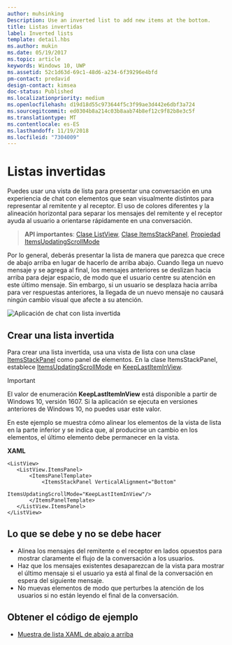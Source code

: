 ```yaml
---
author: muhsinking
Description: Use an inverted list to add new items at the bottom.
title: Listas invertidas
label: Inverted lists
template: detail.hbs
ms.author: mukin
ms.date: 05/19/2017
ms.topic: article
keywords: Windows 10, UWP
ms.assetid: 52c1d63d-69c1-48d6-a234-6f39296e4bfd
pm-contact: predavid
design-contact: kimsea
doc-status: Published
ms.localizationpriority: medium
ms.openlocfilehash: d19d18d55c973644f5c3f99ae3d442e6dbf3a724
ms.sourcegitcommit: ed0304b8a214c03b8aab74b8ef12c9f82b8e3c5f
ms.translationtype: MT
ms.contentlocale: es-ES
ms.lasthandoff: 11/19/2018
ms.locfileid: "7304009"
---
```

# <a name="inverted-lists"></a>Listas invertidas

 

Puedes usar una vista de lista para presentar una conversación en una experiencia de chat con elementos que sean visualmente distintos para representar al remitente y al receptor.  El uso de colores diferentes y la alineación horizontal para separar los mensajes del remitente y el receptor ayuda al usuario a orientarse rápidamente en una conversación.

> **API importantes**: [Clase ListView](https://msdn.microsoft.com/library/windows/apps/windows.ui.xaml.controls.listview.aspx), [Clase ItemsStackPanel](https://msdn.microsoft.com/library/windows/apps/windows.ui.xaml.controls.itemsstackpanel.aspx), [Propiedad ItemsUpdatingScrollMode](https://msdn.microsoft.com/library/windows/apps/windows.ui.xaml.controls.itemsstackpanel.itemsupdatingscrollmode.aspx)
 
Por lo general, deberás presentar la lista de manera que parezca que crece de abajo arriba en lugar de hacerlo de arriba abajo.  Cuando llega un nuevo mensaje y se agrega al final, los mensajes anteriores se deslizan hacia arriba para dejar espacio, de modo que el usuario centre su atención en este último mensaje.  Sin embargo, si un usuario se desplaza hacia arriba para ver respuestas anteriores, la llegada de un nuevo mensaje no causará ningún cambio visual que afecte a su atención.

![Aplicación de chat con lista invertida](images/listview-inverted.png)

## <a name="create-an-inverted-list"></a>Crear una lista invertida

Para crear una lista invertida, usa una vista de lista con una clase [ItemsStackPanel](https://msdn.microsoft.com/library/windows/apps/windows.ui.xaml.controls.itemsstackpanel.aspx) como panel de elementos. En la clase ItemsStackPanel, establece [ItemsUpdatingScrollMode](https://msdn.microsoft.com/library/windows/apps/windows.ui.xaml.controls.itemsstackpanel.itemsupdatingscrollmode.aspx) en [KeepLastItemInView](https://msdn.microsoft.com/library/windows/apps/windows.ui.xaml.controls.itemsupdatingscrollmode.aspx).

> [!IMPORTANT]
> El valor de enumeración **KeepLastItemInView** está disponible a partir de Windows 10, versión 1607. Si la aplicación se ejecuta en versiones anteriores de Windows 10, no puedes usar este valor.

En este ejemplo se muestra cómo alinear los elementos de la vista de lista en la parte inferior y se indica que, al producirse un cambio en los elementos, el último elemento debe permanecer en la vista.
 
 **XAML**
 ```xaml
<ListView>
    <ListView.ItemsPanel>
        <ItemsPanelTemplate>
            <ItemsStackPanel VerticalAlignment="Bottom"
                             ItemsUpdatingScrollMode="KeepLastItemInView"/>
        </ItemsPanelTemplate>
    </ListView.ItemsPanel>
</ListView>
```

## <a name="dos-and-donts"></a>Lo que se debe y no se debe hacer

- Alinea los mensajes del remitente o el receptor en lados opuestos para mostrar claramente el flujo de la conversación a los usuarios.
- Haz que los mensajes existentes desaparezcan de la vista para mostrar el último mensaje si el usuario ya está al final de la conversación en espera del siguiente mensaje.
- No muevas elementos de modo que perturbes la atención de los usuarios si no están leyendo el final de la conversación.

## <a name="get-the-sample-code"></a>Obtener el código de ejemplo

- [Muestra de lista XAML de abajo a arriba](https://github.com/Microsoft/Windows-universal-samples/tree/master/Samples/XamlBottomUpList)